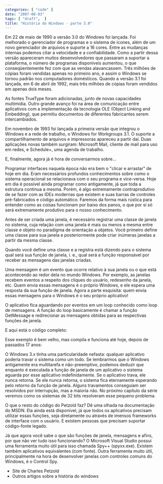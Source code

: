 ```yaml
---
categories: [ "code" ]
date: "2007-08-03"
tags: [ "draft",  ]
title: "História do Windows - parte 3.0"
---
```

Em 22 de maio de 1990 a versão 3.0 do Windows foi lançada. Foi melhorado o gerenciador de programas e o sistema de ícones, além de um novo gerenciador de arquivos e suporte a 16 cores. Entre as mudanças internas podemos citar a velocidade e a confiabilidade. Como a partir dessa versão apareceram muitos desenvolvedores que passaram a suportar a plataforma, o número de programas disponíveis aumentou, o que conseqüentemente fez com que as vendas alavancassem. Três milhões de cópias foram vendidas apenas no primeiro ano, e assim o Windows se tornou padrão nos computadores domésticos. Quando a versão 3.1 foi lançada, em 6 de abril de 1992, mais três milhões de cópias foram vendidos em apenas dois meses.

As fontes TrueType foram adicionadas, junto de novas capacidades multimídia. Outro grande avanço foi na área de comunicação entre aplicativos com a implementação da tecnologia OLE (Object Linking and Embedding), que permitiu documentos de diferentes fabricantes serem intercambiados.

Em novembro de 1993 foi lançada a primeira versão que integrou o Windows e a rede de trabalho, o Windows for Workgroups 3.1. O suporte a compartilhamento de arquivos e impressoras apareceu a partir daí. Duas aplicações novas também surgiram: Microsoft Mail, cliente de mail para uso em redes, e Schedule+, uma agenda de trabalho.

E, finalmente, agora já é hora de conversarmos sobre...

Programar interfaces naquela época não era bem o "clicar e arrastar" de hoje em dia. Eram necessários profundos conhecimentos sobre como o sistema operacional se relacionava com o seu programa e vice-versa. Hoje em dia é possível ainda programar como antigamente, já que toda a estrutura continua a mesma. Porém, é algo extremamente contraprodutivo de se fazer com as IDEs modernas que existem e suas barras de controles pré-fabricados e código automático. Faremos da forma mais rústica para entender como as coisas funcionam por baixo dos panos, o que por si só será extremamente produtivo para o nosso conhecimento.

Antes de ser criada uma janela, é necessário registrar uma classe de janela no sistema, cuja relação com uma janela é mais ou menos a mesma entre classe e objeto no paradigma de orientação a objetos. Você primeiro define uma classe para sua janela e posteriormente pode criar inúmeras janelas a partir da mesma classe.


Quando você define uma classe e a registra está dizendo para o sistema qual será sua função de janela, i. e., qual será a função responsável por receber as mensagens das janelas criadas.


Uma mensagem é um evento que ocorre relativo à sua janela ou o que está acontecendo ao redor dela no mundo Windows. Por exemplo, as janelas recebem eventos a respeito dos cliques do usuário, redesenho da janela, etc. Quem envia essas mensagens é o próprio Windows, e ele espera uma resposta da sua função de janela. Agora a parte esquisita: quem envia essas mensagens para o Windows é o seu próprio aplicativo!

O aplicativo fica aguardando por eventos em um loop conhecido como loop de mensagens. A função do loop basicamente é chamar a função GetMessage e redirecionar as mensagens obtidas para as respectivas funções de janela.


E aqui está o código completo:


Esse exemplo é bem velho, mas compila e funciona até hoje, depois de passados 17 anos:


O Windows 3.x tinha uma particularidade nefasta: qualquer aplicativo poderia travar o sistema como um todo. Se lembrarmos que o Windows antigamente era multitarefa e não-preemptivo, podemos deduzir que enquanto é executada a função de janela de um aplicativo o sistema aguarda por esse aplicativo indefinidamente. Se o aplicativo trava, ele nunca retorna. Se ele nunca retorna, o sistema fica eternamente esperando pelo retorno da função de janela. Alguns travamentos conseguiam ser resolvidos por interrupção, mas a maioria não. No próximo capítulo da série veremos como os sistemas de 32 bits resolveram esse pequeno problema.

O que o resto do código do Petzold faz? Dê uma olhada na documentação do MSDN. Ela ainda está disponível, já que todos os aplicativos precisam utilizar essas funções, seja diretamente ou através de imensos frameworks de interface com o usuário. E existem pessoas que precisam suportar código-fonte legado.

Já que agora você sabe o que são funções de janela, mensagens e afins, por que não ver tudo isso funcionando? O Microsoft Visual Studio possui uma ferramenta muito útil para isso chamada Spy++ (spyxx.exe). Existem também aplicativos equivalentes (com fonte). Outra ferramenta muito útil, principalmente na hora de desenvolver janelas com controles comuns do Windows, é o Control Spy.

  - Site de Charles Petzold
  - Outros artigos sobre a história do windows

